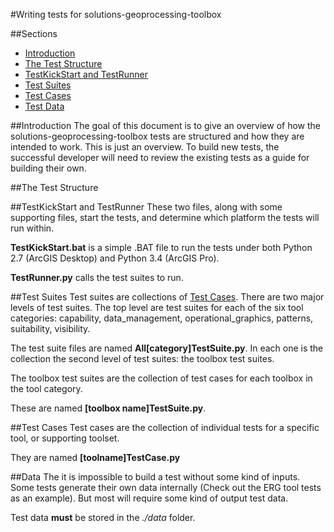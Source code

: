 #Writing tests for solutions-geoprocessing-toolbox

##Sections
* [Introduction](#introduction)
* [The Test Structure](#the-test-structure)
* [TestKickStart and TestRunner](testkickstart-and-testrunner)
* [Test Suites](#test-suites)
* [Test Cases](#test-cases)
* [Test Data](#test-data)

##Introduction
The goal of this document is to give an overview of how the solutions-geoprocessing-toolbox tests are structured and how they are intended to work. This is just an overview. To build new tests, the successful developer will need to review the existing tests as a guide for building their own.

##The Test Structure

##TestKickStart and TestRunner
These two files, along with some supporting files, start the tests, and determine which platform the tests will run within.

**TestKickStart.bat** is a simple .BAT file to run the tests under both Python 2.7 (ArcGIS Desktop) and Python 3.4 (ArcGIS Pro).

**TestRunner.py** calls the test suites to run.

##Test Suites
Test suites are collections of [Test Cases](#test-cases). There are two major levels of test suites. The top level are test suites for each of the six tool categories: capability, data_management, operational_graphics, patterns, suitability, visibility. 

The test suite files are named **All[category]TestSuite.py**. In each one is the collection the second level of test suites: the toolbox test suites.

The toolbox test suites are the collection of test cases for each toolbox in the tool category.

These are named **[toolbox name]TestSuite.py**. 

##Test Cases
Test cases are the collection of individual tests for a specific tool, or supporting toolset.

They are named **[toolname]TestCase.py**

##Data
The it is impossible to build a test without some kind of inputs. Some tests generate their own data internally (Check out the ERG tool tests as an example). But most will require some kind of output test data.

Test data **must** be stored in the *./data* folder.
